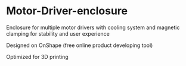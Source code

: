 # Motor-Driver-enclosure
Enclosure for multiple motor drivers with cooling system and magnetic clamping for stability and user experience

Designed on OnShape (free online product developing tool)

Optimized for 3D printing
